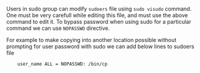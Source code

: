 Users in sudo group can modify ``sudoers`` file using ``sudo visudo`` command. One must be very carefull while editing this file, and must use the above command to edit it. To bypass password when using sudo for a particular command we can use ``NOPASSWD`` directive. 

For example to make copying into another location possible without prompting for user password with sudo we can add below lines to sudoers file

		user_name ALL = NOPASSWD: /bin/cp

